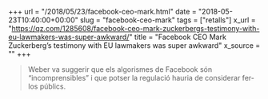 +++
url = "/2018/05/23/facebook-ceo-mark.html"
date = "2018-05-23T10:40:00+00:00"
slug = "facebook-ceo-mark"
tags = ["retalls"]
x_url = "https://qz.com/1285608/facebook-ceo-mark-zuckerbergs-testimony-with-eu-lawmakers-was-super-awkward/"
title = "Facebook CEO Mark Zuckerberg’s testimony with EU lawmakers was super awkward"
x_source = ""
+++


> Weber va suggerir que els algorismes de Facebook són “incomprensibles” i que potser la regulació hauria de considerar fer-los públics.

